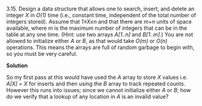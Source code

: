 3.15. Design a data structure that allows one to search, insert, and delete an integer *X* in *O(1)* time (i.e., constant time, independent of the total number of integers stored). Assume that *1≤X≤n* and that there are *m+n* units of space available, where *m* is the maximum number of integers that can be in the table at any one time. (Hint: use two arrays *A[1..n]* and *B[1..m]*.)
You are not allowed to initialize either *A* or *B*, as that would take *O(m)* or *O(n)* operations. This means the arrays are full of random garbage to begin with, so you must be very careful.

**Solution**

So my first pass at this would have used the *A* array to store *X* values i.e. *A[X] = X* for inserts and then using the *B* array to track repeated counts. However this runs into issues; since we cannot initialize either *A* or *B*; how do we verify that a lookup of any location in *A* is an invalid value?

